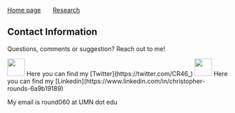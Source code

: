 
[Home page](./index.md) &nbsp; &nbsp; &nbsp; [Research](./Research.md) 

## Contact Information
Questions, comments or suggestion? Reach out to me!

<img src="https://user-images.githubusercontent.com/31868305/119173877-768a4580-ba2d-11eb-8e05-50e201b51920.png" width="40" height="40">
Here you can find my [Twitter](https://twitter.com/CR46_) 


<img src="https://user-images.githubusercontent.com/31868305/119174886-c3225080-ba2e-11eb-84a6-24ace7a7e159.png" width="40" height="40">
Here you can find my [Linkedin](https://www.linkedin.com/in/christopher-rounds-6a9b19189)

My email is round060 at UMN dot edu
